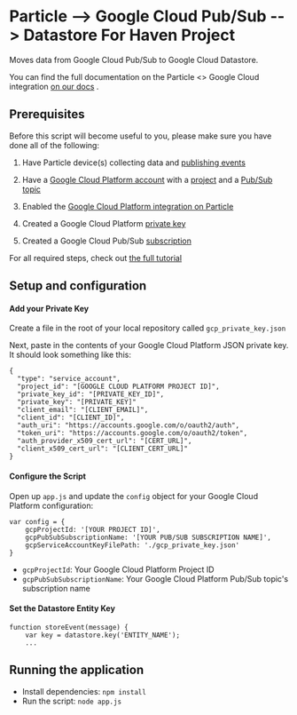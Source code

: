 # Particle --> Google Cloud Pub/Sub --> Datastore For Haven Project

Moves data from Google Cloud Pub/Sub to Google Cloud Datastore.


You can find
the full documentation on the Particle <> Google Cloud integration [on
our
docs](https://docs.particle.io/tutorials/topics/google-cloud-platform/)
.

## Prerequisites
Before this script will become useful to you, please make sure you have
done all of the following:

1) Have Particle device(s) collecting data and [publishing
events](https://docs.particle.io/reference/firmware/photon/#particle-publish-)

2) Have a [Google Cloud Platform account](https://cloud.google.com/free-trial/) with a [project](https://docs.particle.io/tutorials/topics/google-cloud-platform/#create-a-google-cloud-platform-project) and a [Pub/Sub topic](https://docs.particle.io/tutorials/topics/google-cloud-platform/#create-a-pub-sub-topic-with-the-correct-permissions)

3) Enabled the [Google Cloud Platform integration on
Particle](https://docs.particle.io/tutorials/topics/google-cloud-platform/#enabling-the-integration)

4) Created a Google Cloud Platform [private key](https://docs.particle.io/tutorials/topics/google-cloud-platform/#creating-a-private-key)

5) Created a Google Cloud Pub/Sub
[subscription](https://docs.particle.io/tutorials/topics/google-cloud-platform/#creating-a-pub-sub-subscription)

For all required steps, check out [the full
tutorial](https://docs.particle.io/tutorials/topics/google-cloud-platform/#storing-data-in-a-datastore-database)

## Setup and configuration

#### Add your Private Key

Create a file in the root of your local repository called `gcp_private_key.json`

Next, paste in the contents of your Google Cloud Platform JSON private key. It
should look something like this:

```
{
  "type": "service_account",
  "project_id": "[GOOGLE CLOUD PLATFORM PROJECT ID]",
  "private_key_id": "[PRIVATE_KEY_ID]",
  "private_key": "[PRIVATE_KEY]"
  "client_email": "[CLIENT_EMAIL]",
  "client_id": "[CLIENT_ID]",
  "auth_uri": "https://accounts.google.com/o/oauth2/auth",
  "token_uri": "https://accounts.google.com/o/oauth2/token",
  "auth_provider_x509_cert_url": "[CERT_URL]",
  "client_x509_cert_url": "[CLIENT_CERT_URL]"
}
```

#### Configure the Script

Open up `app.js` and update the `config` object for your Google
Cloud Platform configuration:

```
var config = {
	gcpProjectId: '[YOUR PROJECT ID]',
	gcpPubSubSubscriptionName: '[YOUR PUB/SUB SUBSCRIPTION NAME]',
	gcpServiceAccountKeyFilePath: './gcp_private_key.json'
}
```
- `gcpProjectId`: Your Google Cloud Platform Project ID
- `gcpPubSubSubscriptionName`: Your Google Cloud Platform Pub/Sub topic's subscription name

#### Set the Datastore Entity Key
```
function storeEvent(message) {
    var key = datastore.key('ENTITY_NAME');
    ...
```


## Running the application

- Install dependencies: `npm install`
- Run the script: `node app.js`
